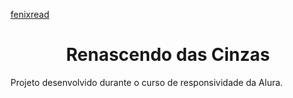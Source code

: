 
[fenixread](https://github.com/RodrigoMartinezFront/alura-books/assets/132145472/ea3e5212-13a6-4b22-b02b-04e1d2535015)

<h1 align=center> Renascendo das Cinzas </h1>

Projeto desenvolvido durante o curso de responsividade da Alura. 
